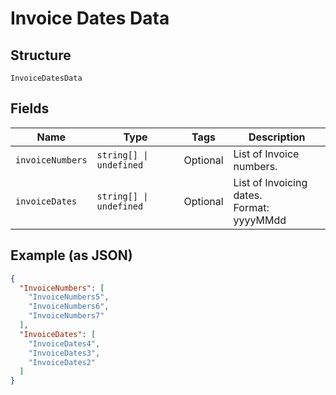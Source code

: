 
# Invoice Dates Data

## Structure

`InvoiceDatesData`

## Fields

| Name | Type | Tags | Description |
|  --- | --- | --- | --- |
| `invoiceNumbers` | `string[] \| undefined` | Optional | List of Invoice numbers. |
| `invoiceDates` | `string[] \| undefined` | Optional | List of Invoicing dates.<br>Format: yyyyMMdd |

## Example (as JSON)

```json
{
  "InvoiceNumbers": [
    "InvoiceNumbers5",
    "InvoiceNumbers6",
    "InvoiceNumbers7"
  ],
  "InvoiceDates": [
    "InvoiceDates4",
    "InvoiceDates3",
    "InvoiceDates2"
  ]
}
```


